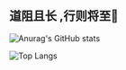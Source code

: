## 道阻且长 ,行则将至👋
![Anurag's GitHub stats](https://github-readme-stats.vercel.app/api/?username=anglersking\&locale=es)

![Top Langs](https://github-readme-stats.vercel.app/api/top-langs/?username=anglersking)
<!--
![Harlok's WakaTime stats](https://github-readme-stats.vercel.app/api/wakatime?username=anglersking\&layout=compact)

![Top Langs](https://github-readme-stats.vercel.app/api/top-langs/?username=anglersking)

**anglersking/anglersking** is a ✨ _special_ ✨ repository because its `README.md` (this file) appears on your GitHub profile.

Here are some ideas to get you started:

- 🔭 I’m currently working on ...
- 🌱 I’m currently learning ...
- 👯 I’m looking to collaborate on ...
- 🤔 I’m looking for help with ...
- 💬 Ask me about ...
- 📫 How to reach me: ...
- 😄 Pronouns: ...
- ⚡ Fun fact: ...
-->
